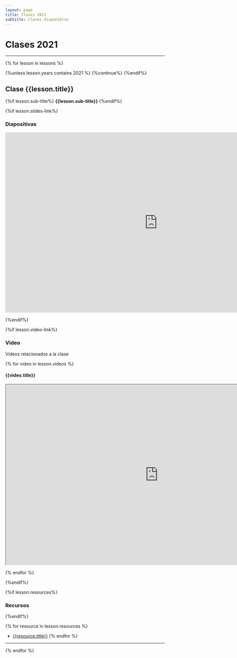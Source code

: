 ```yaml
---
layout: page
title: Clases 2021
subtitle: Clases disponibles
---
```


# Clases 2021
___

{% for lesson in lessons %}

{%unless lesson.years contains 2021 %}
  {%continue%}
{%endif%}

## Clase {{lesson.title}}

{%if lesson.sub-title%}
__{{lesson.sub-title}}__
{%endif%}

{%if lesson.slides-link%}

### Diapositivas

<div class="responsive-wrap">
<!-- this is the embed code provided by Google -->
  <iframe src="https://docs.google.com/presentation/d/{{lesson.slides-link}}/embed?start=false&loop=false&delayms=3000" frameborder="0" width="960" height="569" allowfullscreen="true" mozallowfullscreen="true" webkitallowfullscreen="true"></iframe>
<!-- Google embed ends -->
</div>

{%endif%}

{%if lesson.video-link%}

### Video

Videos relacionados a la clase

{% for video in lesson.videos %}


#### {{video.title}}
<div class="responsive-wrap">
<iframe src="https://drive.google.com/file/d/{{video.link}}/preview"
width="960" height="569" allowfullscreen></iframe>
</div>

{% endfor %}

{%endif%}

{%if lesson.resources%}

### Recursos

{%endif%}

{% for resource in lesson.resources %}
- [{{resource.title}}]({{resource.link}})
{% endfor %}

___

{% endfor %}



